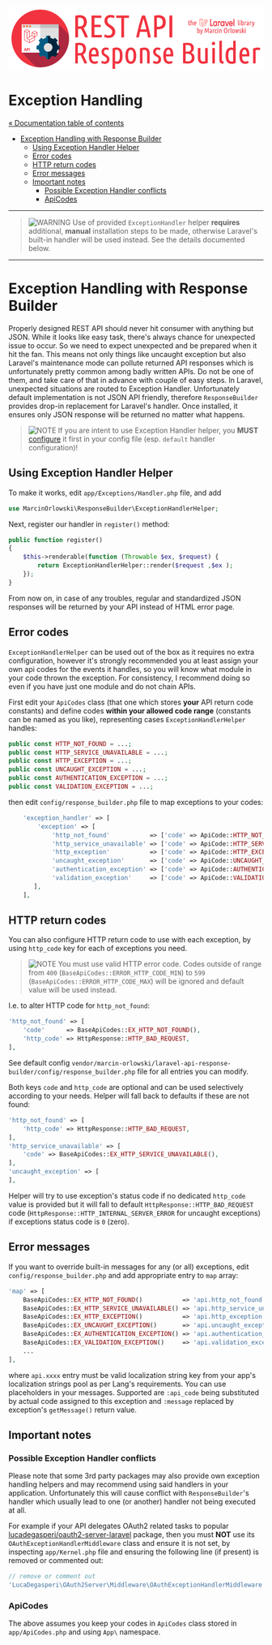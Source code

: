 ![REST API Response Builder for Laravel](../artwork/laravel-api-response-builder-logo.png)

# Exception Handling #

[« Documentation table of contents](README.md)

* [Exception Handling with Response Builder](#exception-handling-with-response-builder)
  * [Using Exception Handler Helper](#using-exception-handler-helper)
  * [Error codes](#error-codes)
  * [HTTP return codes](#http-return-codes)
  * [Error messages](#error-messages)
  * [Important notes](#important-notes)
    * [Possible Exception Handler conflicts](#possible-exception-handler-conflicts)
    * [ApiCodes](#apicodes)

---

> ![WARNING](img/warning.png) Use of provided `ExceptionHandler` helper **requires** additional,
> **manual** installation steps to be made, otherwise Laravel's built-in handler will be used
> instead. See the details documented below.

---

# Exception Handling with Response Builder #

Properly designed REST API should never hit consumer with anything but JSON. While it looks like
easy task, there's always chance for unexpected issue to occur. So we need to expect unexpected and
be prepared when it hit the fan. This means not only things like uncaught exception but also
Laravel's maintenance mode can pollute returned API responses which is unfortunately pretty common
among badly written APIs. Do not be one of them, and take care of that in advance with couple of
easy steps. In Laravel, unexpected situations are routed to Exception Handler. Unfortunately default
implementation is not JSON API friendly, therefore `ResponseBuilder` provides drop-in replacement
for Laravel's handler. Once installed, it ensures only JSON response will be returned no matter what
happens.

> ![NOTE](img/notes.png) If you are intent to use Exception Handler helper, you
> **MUST** [configure](config.md) it first in your config file (esp. `default` handler
> configuration)!

## Using Exception Handler Helper ##

To make it works, edit `app/Exceptions/Handler.php` file, and add

```php
use MarcinOrlowski\ResponseBuilder\ExceptionHandlerHelper;
```

Next, register our handler in `register()` method:

```php
public function register()
{
    $this->renderable(function (Throwable $ex, $request) {
        return ExceptionHandlerHelper::render($request ,$ex );
    });
}
```

From now on, in case of any troubles, regular and standardized JSON responses will be
returned by your API instead of HTML error page.

## Error codes ##

`ExceptionHandlerHelper` can be used out of the box as it requires no extra configuration, however
it's strongly recommended you at least assign your own api codes for the events it handles,
so you will know what module in your code thrown the exception. For consistency, I recommend
doing so even if you have just one module and do not chain APIs.

First edit your `ApiCodes` class (that one which stores **your** API return code constants) and
define codes **within your allowed code range** (constants can be named as you like), representing
cases `ExceptionHandlerHelper` handles:

```php
public const HTTP_NOT_FOUND = ...;
public const HTTP_SERVICE_UNAVAILABLE = ...;
public const HTTP_EXCEPTION = ...;
public const UNCAUGHT_EXCEPTION = ...;
public const AUTHENTICATION_EXCEPTION = ...;
public const VALIDATION_EXCEPTION = ...;
```

then edit `config/response_builder.php` file to map exceptions to your codes:

```php
    'exception_handler' => [
        'exception' => [
            'http_not_found'           => ['code' => ApiCode::HTTP_NOT_FOUND],
            'http_service_unavailable' => ['code' => ApiCode::HTTP_SERVICE_UNAVAILABLE],
            'http_exception'           => ['code' => ApiCode::HTTP_EXCEPTION],
            'uncaught_exception'       => ['code' => ApiCode::UNCAUGHT_EXCEPTION],
            'authentication_exception' => ['code' => ApiCode::AUTHENTICATION_EXCEPTION],
            'validation_exception'     => ['code' => ApiCode::VALIDATION_EXCEPTION],
       ],
    ],
```

## HTTP return codes ##

You can also configure HTTP return code to use with each exception, by using `http_code` key
for each of exceptions you need.

> ![NOTE](img/notes.png) You must use valid HTTP error code. Codes outside of range from `400`
> (`BaseApiCodes::ERROR_HTTP_CODE_MIN`) to `599` (`BaseApiCodes::ERROR_HTTP_CODE_MAX`) will be
> ignored
> and default value will be used instead.

I.e. to alter HTTP code for `http_not_found`:

```php
'http_not_found' => [
    'code'      => BaseApiCodes::EX_HTTP_NOT_FOUND(),
    'http_code' => HttpResponse::HTTP_BAD_REQUEST,
],
```

See default config `vendor/marcin-orlowski/laravel-api-response-builder/config/response_builder.php`
file for all entries you can modify.

Both keys `code` and `http_code` are optional and can be used selectively according to your needs.
Helper will fall back to defaults if these are not found:

```php
'http_not_found' => [
    'http_code' => HttpResponse::HTTP_BAD_REQUEST,
],
'http_service_unavailable' => [
    'code' => BaseApiCodes::EX_HTTP_SERVICE_UNAVAILABLE(),
],
'uncaught_exception' => [
],
````

Helper will try to use exception's status code if no dedicated `http_code` value is provided but it
will fall to default `HttpResponse::HTTP_BAD_REQUEST` code
(`HttpResponse::HTTP_INTERNAL_SERVER_ERROR` for uncaught exceptions) if exceptions status code is
`0` (zero).

## Error messages ##

If you want to override built-in messages for any (or all) exceptions, edit
`config/response_builder.php` and add appropriate entry to `map` array:

```php
'map' => [
    BaseApiCodes::EX_HTTP_NOT_FOUND()           => 'api.http_not_found',
    BaseApiCodes::EX_HTTP_SERVICE_UNAVAILABLE() => 'api.http_service_unavailable',
    BaseApiCodes::EX_HTTP_EXCEPTION()           => 'api.http_exception',
    BaseApiCodes::EX_UNCAUGHT_EXCEPTION()       => 'api.uncaught_exception',
    BaseApiCodes::EX_AUTHENTICATION_EXCEPTION() => 'api.authentication_exception',
    BaseApiCodes::EX_VALIDATION_EXCEPTION()     => 'api.validation_exception',
    ...
],
```

where `api.xxxx` entry must be valid localization string key from your app's localization strings
pool as per Lang's requirements. You can use placeholders in your messages. Supported are
`:api_code` being substituted by actual code assigned to this exception and `:message`
replaced by exception's `getMessage()` return value.

## Important notes ##

### Possible Exception Handler conflicts ###

Please note that some 3rd party packages may also provide own exception handling helpers and may
recommend using said handlers in your application. Unfortunately this will cause conflict with
`ResponseBuilder`'s handler which usually lead to one (or another) handler not being executed
at all.

For example if your API delegates OAuth2 related tasks to popular
[lucadegasperi/oauth2-server-laravel](https://packagist.org/packages/lucadegasperi/oauth2-server-laravel)
package, then you
must **NOT** use its `OAuthExceptionHandlerMiddleware` class and ensure it is not set, by inspecting
`app/Kernel.php` file
and ensuring the following line (if present) is removed or commented out:

```php
// remove or comment out
'LucaDegasperi\OAuth2Server\Middleware\OAuthExceptionHandlerMiddleware',
```

### ApiCodes ###

The above assumes you keep your codes in `ApiCodes` class stored in `app/ApiCodes.php` and using
`App\` namespace.
